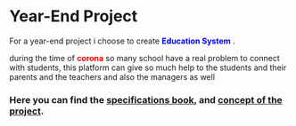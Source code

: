 # Year-End Project
For a year-end project i choose to create <span style="color:blue">**Education System**</span> .

during the time of <span style="color:red">**corona**</span> so many school have a real problem to connect with students, this platform can give so much help to the students and their parents and the teachers and also the managers as well

### Here you can find the [specifications book](https://docs.google.com/document/d/1VYLO60fawOL5ILU-sVB7o3dLpWIKbmlw/edit), and [concept of the project](https://docs.google.com/document/d/1VYLO60fawOL5ILU-sVB7o3dLpWIKbmlw/edit).
